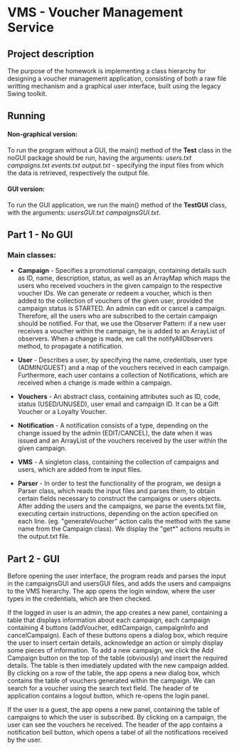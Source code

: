 # VMS - Voucher Management Service

## Project description

The purpose of the homework is implementing a class hierarchy for designing a voucher management
application, consisting of both a raw file writting mechanism and a graphical user interface, built
using the legacy Swing toolkit.

## Running

#### Non-graphical version:

To run the program without a GUI, the main() method of the **Test** class in the noGUI package should
be run, having the arguments: *users.txt campaigns.txt events.txt output.txt* - specifying the input
files from which the data is retrieved, respectively the output file.

#### GUI version:

To run the GUI application, we run the main() method of the **TestGUI** class, with the arguments:
*usersGUI.txt campaignsGUI.txt*.

## Part 1 - No GUI

### Main classes:

* **Campaign** - Specifies a promotional campaign, containing details such as ID, name, description,
status, as well as an ArrayMap which maps the users who received vouchers in the given campaign to
the respective voucher IDs.
We can generate or redeem a voucher, which is then added to the collection of vouchers of the
given user, provided the campaign status is STARTED.
An admin can edit or cancel a campaign. Therefore, all the users who are subscribed to the
certain campaign should be notified. For that, we use the Observer Pattern: if a new user receives
a voucher within the campaign, he is added to an ArrayList of observers. When a change is made,
we call the notifyAllObservers method, to propagate a notification.


* **User** - Describes a user, by specifying the name, credentials, user type (ADMIN/GUEST) and a map
of the vouchers received in each campaign.
Furthermore, each user contains a collection of Notifications, which are received when a change
is made within a campaign.


* **Vouchers** - An abstract class, containing attributes such as ID, code, status (USED/UNUSED), user
email and campaign ID.
It can be a Gift Voucher or a Loyalty Voucher.


* **Notification** - A notification consists of a type, depending on the change issued by the admin
(EDIT/CANCEL), the date when it was issued and an ArrayList of the vouchers received by the user
within the given campaign.


* **VMS** - A singleton class, containing the collection of campaigns and users, which are added from
te input files.


* **Parser** - In order to test the functionality of the program, we design a Parser class, which reads
the input files and parses them, to obtain certain fields necessary to construct the campaigns or
users objects.
After adding the users and the campaigns, we parse the events.txt file, executing certain
instructions, depending on the action specified on each line. (eg. "generateVoucher" action calls
the method with the same name from the Campaign class).
We display the "get*" actions results in the output.txt file.

## Part 2 - GUI

Before opening the user interface, the program reads and parses the input in the campaignsGUI and
usersGUI files, and adds the users and campaigns to the VMS hierarchy.
The app opens the login window, where the user types in the credentials, which are then checked.


If the logged in user is an admin, the app creates a new panel, containing a table that displays
information about each campaign, each campaign containing 4 buttons (addVoucher, editCampaign,
campaignInfo and cancelCampaign).
Each of these buttons opens a dialog box, which require the user to insert certain details,
acknowledge an action or simply display some pieces of information.
To add a new campaign, we click the Add Campaign button on the top of the table (obviously) and
insert the required details. The table is then imediately updated with the new campaign added.
By clicking on a row of the table, the app opens a new dialog box, which contains the table of
vouchers generated within the campaign. We can search for a voucher using the search text field.
The header of te application contains a logout button, which re-opens the login panel.

If the user is a guest, the app opens a new panel, containing the table of campaigns to which the
user is subscribed.
By clicking on a campaign, the user can see the vouchers he received.
The header of the app contains a notification bell button, which opens a tabel of all the
notifications received by the user.
